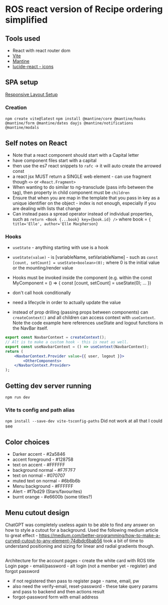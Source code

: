 # ROS react version of Recipe ordering simplified

## Tools used

* React with react router dom
* [Vite](https://mantine.dev/guides/vite/)
* [Mantine](https://mantine.dev/getting-started/) 
* [lucide-react - icons](https://lucide.dev/icons/)

## SPA setup

[Responsive Layout Setup](https://mahdikarimipour.com/blog/spa-layout)

### Creation

`npm create vite@latest`
`npm install @mantine/core @mantine/hooks @mantine/form @mantine/dates dayjs @mantine/notifications @mantine/modals`

## Self notes on React

* Note that a react component should start with a Capital letter
* have component files start with a capital
* then use the es7 react snippets to `rafc` -> it will auto create the arrowed const
* a react jsx MUST return a SINGLE web element - can use fragment though `<>` or `<React.Fragment>`
* When wanting to do similar to ng-transclude (pass info between the tag), then property in child component must be `children`
* Ensure that when you are map in the template that you pass in key as a unique identifier on the object - index is not enough, especially if you are dealing with lists that change
* Can instead pass a spread operator instead of individual properties, such as `return <Book {...book} key={book.id} />` where book = `{ title='Elle', author='Elle Macpherson}`

### Hooks

* `useState` - anything starting with use is a hook
* `useState(value)` - is [variableName, setVariableName] - such as `const [count, setCount] = useState<boolean>(0);` where 0 is the initial value or the mounting/render value
* Hooks must be invoked inside the component (e.g. within the const MyComponent = () => { const [count, setCount] = useState<boolean>(0); ... })
* don't call hook conditionally
* need a lifecycle in order to actually update the value

* instead of prop drilling (passing props between components) can `createContext()` and all children can access context with `useContext`. Note the code example here references useState and logout functions in the NavBar itself.

``` jsx
export const NavbarContext = createContext();
// Alt is to make a custom hook - this is neat as well.
export const useNavbarContext = () => useContext(NavbarContext);
return (
    <NavbarContext.Provider value={{ user, logout }}>
        <OtherComponents>
    </NavbarContext.Provider>
);
```



## Getting dev server running

`npm run dev`

### Vite ts config and path alias

`npm install --save-dev vite-tsconfig-paths`
Did not work at all that I could see

## Color choices

* Darker accent - #2a5846
* accent foreground - #128758
* text on accent - #FFFFFF
* background normal - #F7F7F7
* text on normal - #070707
* muted text on normal - #6b6b6b
* Menu background - #FFFFFF
* Alert - #f7bd29 (Stars/favourites)
* burnt orange - #e6600b (some titles?)

## Menu cutout design

ChatGPT was completely useless again to be able to find any answer on how to style a cutout for a background. Used the following medium article to great effect - https://medium.com/better-programming/how-to-make-a-curved-cutout-to-any-element-74dbdc6bab56 took a bit of time to understand positioning and sizing for linear and radial gradients though.

##

Architecture for the account pages - create the white card with ROS title
Login page - email/password - alt login (not a member yet - register) and forgot password

* if not registered then pass to register page - name, email, pw
* also need the verify-email, reset-password - these take query params and pass to backend and then actions result
* forgot-password form with email address
